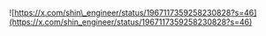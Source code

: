 ![https://x.com/shin\_engineer/status/1967117359258230828?s=46](https://x.com/shin_engineer/status/1967117359258230828?s=46)
